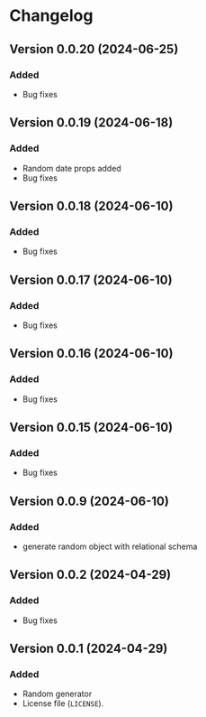 # Changelog

## Version 0.0.20 (2024-06-25)

### Added
- Bug fixes

## Version 0.0.19 (2024-06-18)

### Added
- Random date props added
- Bug fixes

## Version 0.0.18 (2024-06-10)

### Added
- Bug fixes

## Version 0.0.17 (2024-06-10)

### Added
- Bug fixes

## Version 0.0.16 (2024-06-10)

### Added
- Bug fixes

## Version 0.0.15 (2024-06-10)

### Added
- Bug fixes

## Version 0.0.9 (2024-06-10)

### Added
- generate random object with relational schema

## Version 0.0.2 (2024-04-29)

### Added
- Bug fixes

## Version 0.0.1 (2024-04-29)

### Added
- Random generator
- License file (`LICENSE`).
